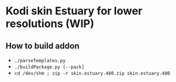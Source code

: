# Kodi skin Estuary for lower resolutions (WIP)

## How to build addon

- `./parseTemplates.py`
- `./buildPackage.py [--pack]`
- `cd /dev/shm ; zip -r skin.estuary.480.zip skin.estuary.480`


